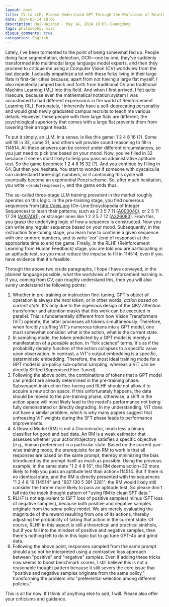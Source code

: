 ```yaml
---
layout: post
title: CV to LLM, Please Understand GPT Through the Worldview of Reinforcement Learning (Gemini 2.5 Pro Translated Version)
date: 2024-05-14 18:05
description: Mai-Haishin · May 14, 2024 18:05・Guangdong
tags: philosophy, misc
disqus_comments: true
categories: English
---
```


Lately, I've been tormented to the point of being somewhat fed up. People doing face segmentation, detection, OCR—one by one, they've suddenly transformed into multimodal large language model experts, and then they proceed to critique me using a Computer Vision (CV) worldview from the last decade. I actually empathize a lot with these folks living in their large flats in first-tier cities because, apart from not having a large flat myself, I also repeatedly jumped back and forth from traditional CV and traditional Machine Learning (ML) into this field. And when I first arrived, I felt quite insecure, because even the mathematical notation system I was accustomed to had different expressions in the world of Reinforcement Learning (RL). Fortunately, I inherently have a self-deprecating personality and would grab newly graduated campus recruits to teach me various details. However, these people with their large flats are different; the psychological superiority that comes with a large flat prevents them from lowering their arrogant heads.

To put it simply, an LLM, in a sense, is like this game: 1 2 4 8 16 (?). Some will fill in 32, some 31, and others will provide sound reasoning to fill in 114514. All these answers can be correct under different circumstances, so you just need to pick one based on your mood. Now, you've filled in 32 because it seems most likely to help you pass an administrative aptitude test. So the game becomes: 1 2 4 8 16 32 (?). And you continue by filling in 64. But then you hesitate. You start to wonder if someone with dyscalculia can understand three-digit numbers, or if continuing this cycle will eventually become an exponential Ponzi scheme. So, after much hesitation, you write `<|endofresponse|>`, and the game ends thus.

The so-called three-stage LLM training prevalent in the market roughly operates on this logic. In the pre-training stage, you find numerous sequences from http://oeis.org (On-Line Encyclopedia of Integer Sequences) to learn their patterns, such as 2 3 5 7 11 ([A000040](https://oeis.org/A000040)), or 2 5 11 17 29 ([A007491](https://oeis.org/A007491)), or stranger ones like 1 2 3 5 7 12 ([A326083](https://oeis.org/A326083)). From this, you grasp the underlying logic of how a sequence is constructed. Now you can write any regular sequence based on your mood. Subsequently, in the instruction fine-tuning stage, you learn how to continue a given sequence with one or more numbers, and to write 'eor' (end of response) at the appropriate time to end the game. Finally, in the RLHF (Reinforcement Learning from Human Feedback) stage, you are told you are participating in an aptitude test, so you must reduce the impulse to fill in 114514, even if you have evidence that it's feasible.

Through the above two crude paragraphs, I hope I have conveyed, in the plainest language possible, what the worldview of reinforcement learning is. If you, coming from CV, can roughly understand this, then you will also surely understand the following points:

1.  Whether in pre-training or instruction fine-tuning, GPT's object of operation is always *the next token*, or in other words, *action based on current state*. It's only due to the ingenious design of the QKV attention transformer and attention masks that this work can be executed in parallel. This is fundamentally different from how Vision Transformers (ViT) operate; the latter processes all tokens simultaneously. Therefore, when forcibly stuffing ViT's numerous tokens into a GPT model, one must somewhat consider: what is the action, what is the current state.
2.  In sampling mode, the token predicted by a GPT model is merely a manifestation of a *possible* action. In "folk science" terms, it's as if the probability density function of the action collapses to a specific value upon observation. In contrast, a ViT's output embedding is a specific, deterministic embedding. Therefore, the most ideal training mode for a GPT model is on-policy sub-optimal sampling, whereas a ViT can be directly SFTed (Supervised Fine-Tuned).
3.  Following the above point, the combinations of tokens that a GPT model can predict are already determined in the pre-training phase. Subsequent instruction fine-tuning and RLHF should not allow it to acquire a *new* action space. If this unfortunately happens, the data should be moved to the pre-training phase; otherwise, a shift in the action space will most likely lead to the model's performance not being fully demonstrated or directly degrading. In my understanding, ViT does not have a similar problem, which is why many papers suggest that unfreezing ViT weights during the SFT phase leads to performance improvements.
4.  A Reward Model (RM) is not a Discriminator, much less a binary classifier for good and bad data. An RM is a weak estimator that assesses whether your action/trajectory satisfies a specific objective (e.g., human preference) in a particular state. Based on the current pair-wise training mode, the prerequisite for an RM to work is that all responses are based on the same prompt, thereby minimizing the bias introduced by the prompt itself as much as possible. Using the previous example, in the same state "1 2 4 8 16", the RM deems action=32 more likely to help you pass an aptitude test than action=114514. But if there is no identical state, and the RM is directly presented with the sequences "1 2 4 8 16 114514" and "837 130 5 391 3281", the RM would likely still consider the former more likely to pass an aptitude test. So please don't fall into the meek thought pattern of "using RM to clean SFT data."
5.  RLHF is not equivalent to (SFT loss of positive samples) minus (SFT loss of negative samples), because both positive and negative samples originate from the *same* policy model. We are merely evaluating the magnitude of the reward resulting from one of its actions, thereby adjusting the probability of taking that action in the current state. Of course, RLHF in this aspect is still a theoretical and practical sinkhole, but if you fall into the mindset of positive and negative samples, then there's nothing left to do in this topic but to go tune GPT-4o and grind data.
6.  Following the above point, responses sampled from the same prompt should also not be interpreted using a contrastive loss approach between "positive" and "negative" samples. Even if adding these tricks now seems to boost benchmark scores, I still believe this is not a reasonable thought pattern because it still severs the core issue that "positive and negative samples originate from the same policy," transforming the problem into "preferential selection among different policies."

This is all for now. If I think of anything else to add, I will. Please also offer your criticisms and guidance.